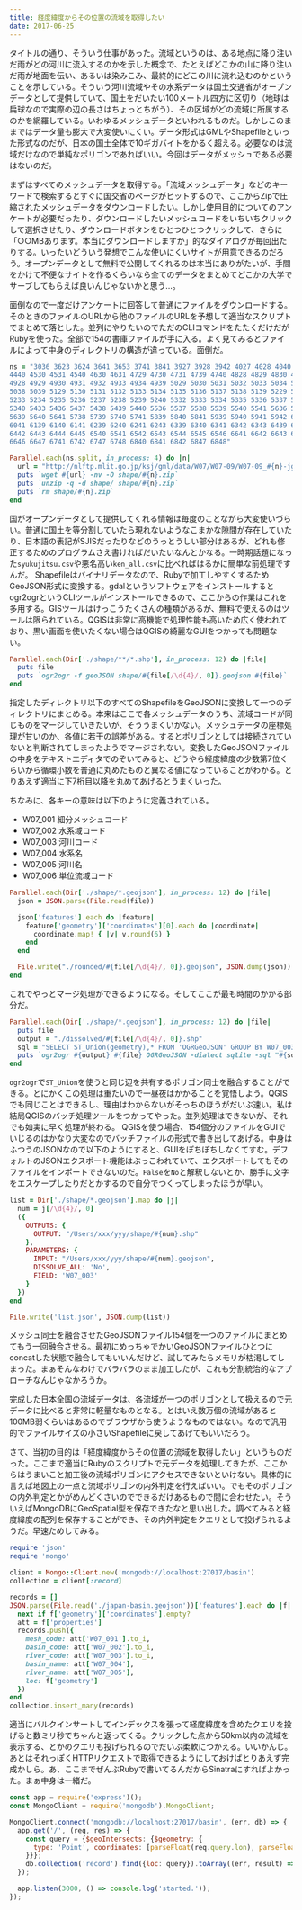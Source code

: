 ```yaml
---
title: 経度緯度からその位置の流域を取得したい
date: 2017-06-25
---
```


タイトルの通り、そういう仕事があった。流域というのは、ある地点に降り注いだ雨がどの河川に流入するのかを示した概念で、たとえばどこかの山に降り注いだ雨が地面を伝い、あるいは染みこみ、最終的にどこの川に流れ込むのかということを示している。そういう河川流域やその水系データは国土交通省がオープンデータとして提供していて、国土をだいたい100メートル四方に区切り（地球は扁球なので実際の辺の長さはちょっとちがう）、その区域がどの流域に所属するのかを網羅している。いわゆるメッシュデータといわれるものだ。しかしこのままではデータ量も膨大で大変使いにくい。データ形式はGMLやShapefileといった形式なのだが、日本の国土全体で10ギガバイトをかるく超える。必要なのは流域だけなので単純なポリゴンであればいい。今回はデータがメッシュである必要はないのだ。

まずはすべてのメッシュデータを取得する。「流域メッシュデータ」などのキーワードで検索するとすぐに国交省のページがヒットするので、ここからZipで圧縮されたメッシュデータをダウンロードしたい。しかし使用目的についてのアンケートが必要だったり、ダウンロードしたいメッシュコードをいちいちクリックして選択させたり、ダウンロードボタンをひとつひとつクリックして、さらに「○○MBあります。本当にダウンロードしますか」的なダイアログが毎回出たりする。いったいどういう発想でこんな使いにくいサイトが用意できるのだろう。オープンデータとして無料で公開してくれるのは本当にありがたいが、手間をかけて不便なサイトを作るくらいなら全てのデータをまとめてどこかの大学でサーブしてもらえば良いんじゃないかと思う…。

面倒なので一度だけアンケートに回答して普通にファイルをダウンロードする。そのときのファイルのURLから他のファイルのURLを予想して適当なスクリプトでまとめて落とした。並列にやりたいのでただのCLIコマンドをたたくだけだがRubyを使った。全部で154の書庫ファイルが手に入る。よく見てみるとファイルによって中身のディレクトリの構造が違っている。面倒だ。

```ruby
ns = "3036 3623 3624 3641 3653 3741 3841 3927 3928 3942 4027 4028 4040 4042 4142 \
4440 4530 4531 4540 4630 4631 4729 4730 4731 4739 4740 4828 4829 4830 4831 4839 \
4928 4929 4930 4931 4932 4933 4934 4939 5029 5030 5031 5032 5033 5034 5035 5036 \
5038 5039 5129 5130 5131 5132 5133 5134 5135 5136 5137 5138 5139 5229 5231 5232 \
5233 5234 5235 5236 5237 5238 5239 5240 5332 5333 5334 5335 5336 5337 5338 5339 \
5340 5433 5436 5437 5438 5439 5440 5536 5537 5538 5539 5540 5541 5636 5637 5638 \
5639 5640 5641 5738 5739 5740 5741 5839 5840 5841 5939 5940 5941 5942 6039 6040 \
6041 6139 6140 6141 6239 6240 6241 6243 6339 6340 6341 6342 6343 6439 6440 6441 \
6442 6443 6444 6445 6540 6541 6542 6543 6544 6545 6546 6641 6642 6643 6644 6645 \
6646 6647 6741 6742 6747 6748 6840 6841 6842 6847 6848"

Parallel.each(ns.split, in_process: 4) do |n|
  url = "http://nlftp.mlit.go.jp/ksj/gml/data/W07/W07-09/W07-09_#{n}-jgd_GML.zip"
  puts `wget #{url} -nv -O shape/#{n}.zip`
  puts `unzip -q -d shape/ shape/#{n}.zip`
  puts `rm shape/#{n}.zip`
end
```

国がオープンデータとして提供してくれる情報は毎度のことながら大変使いづらい。普通に国土を等分割していたら現れないようなこまかな隙間が存在していたり、日本語の表記がSJISだったりなどのうっとうしい部分はあるが、どれも修正するためのプログラムさえ書ければだいたいなんとかなる。一時期話題になった`syukujitsu.csv`や悪名高い`ken_all.csv`に比べればはるかに簡単な前処理ですんだ。
Shapefileはバイナリデータなので、Rubyで加工しやすくするためGeoJSON形式に変換する。gdalというソフトウェアをインストールするとogr2ogrというCLIツールがインストールできるので、ここからの作業はこれを多用する。GISツールはけっこうたくさんの種類があるが、無料で使えるのはツールは限られている。QGISは非常に高機能で処理性能も高いため広く使われており、黒い画面を使いたくない場合はQGISの綺麗なGUIをつかっても問題ない。

```ruby
Parallel.each(Dir['./shape/**/*.shp'], in_process: 12) do |file|
  puts file
  puts `ogr2ogr -f geoJSON shape/#{file[/\d{4}/, 0]}.geojson #{file}`
end
```

指定したディレクトリ以下のすべてのShapefileをGeoJSONに変換して一つのディレクトリにまとめる。本来はここで各メッシュデータのうち、流域コードが同じものをマージしていきたいが、そううまくいかない。メッシュデータの座標処理が甘いのか、各値に若干の誤差がある。するとポリゴンとしては接続されていないと判断されてしまったようでマージされない。変換したGeoJSONファイルの中身をテキストエディタでのぞいてみると、どうやら経度緯度の少数第7位くらいから循環小数を普通に丸めたものと異なる値になっていることがわかる。とりあえず適当に下7桁目以降を丸めてあげるとうまくいった。

ちなみに、各キーの意味は以下のように定義されている。
- W07_001	細分メッシュコード
- W07_002	水系域コード
- W07_003	河川コード
- W07_004	水系名
- W07_005	河川名
- W07_006	単位流域コード

```ruby
Parallel.each(Dir['./shape/*.geojson'], in_process: 12) do |file|
  json = JSON.parse(File.read(file))

  json['features'].each do |feature|
    feature['geometry']['coordinates'][0].each do |coordinate|
      coordinate.map! { |v| v.round(6) }
    end
  end

  File.write("./rounded/#{file[/\d{4}/, 0]}.geojson", JSON.dump(json))
end
```

これでやっとマージ処理ができるようになる。そしてここが最も時間のかかる部分だ。

```ruby
Parallel.each(Dir['./shape/*.geojson'], in_process: 12) do |file|
  puts file
  output = "./dissolved/#{file[/\d{4}/, 0]}.shp"
  sql = "SELECT ST_Union(geometry),* FROM 'OGRGeoJSON' GROUP BY W07_003"
  puts `ogr2ogr #{output} #{file} OGRGeoJSON -dialect sqlite -sql "#{sql}"`
end
```

`ogr2ogr`で`ST_Union`を使うと同じ辺を共有するポリゴン同士を融合することができる。とにかくこの処理は重たいので一昼夜はかかることを覚悟しよう。QGISでも同じことはできるし、理由はわからないがそっちのほうがだいぶ速い。私は結局QGISのバッチ処理ツールをつかってやった。並列処理はできないが、それでも如実に早く処理が終わる。
QGISを使う場合、154個分のファイルをGUIでいじるのはかなり大変なのでバッチファイルの形式で書き出してあげる。中身はふつうのJSONなので以下のようにすると、GUIをぽちぽちしなくてすむ。デフォルトのJSONエクスポート機能はぶっこわれていて、エクスポートしてもそのファイルをインポートできないのだ。`False`を`No`と解釈しないとか、勝手に文字をエスケープしたりだとかするので自分でつくってしまったほうが早い。

```ruby
list = Dir['./shape/*.geojson'].map do |j|
  num = j[/\d{4}/, 0]
  ({
    OUTPUTS: {
      OUTPUT: "/Users/xxx/yyy/shape/#{num}.shp"
    },
    PARAMETERS: {
      INPUT: "/Users/xxx/yyy/shape/#{num}.geojson",
      DISSOLVE_ALL: 'No',
      FIELD: 'W07_003'
    }
  })
end

File.write('list.json', JSON.dump(list))
```

メッシュ同士を融合させたGeoJSONファイル154個を一つのファイルにまとめてもう一回融合させる。最初にめっちゃでかいGeoJSONファイルひとつにconcatした状態で融合してもいいんだけど、試してみたらメモリが枯渇してしまった。まぁそんなわけでバラバラのまま加工したが、これも分割統治的なアプローチなんじゃなかろうか。

完成した日本全国の流域データは、各流域が一つのポリゴンとして扱えるので元データに比べると非常に軽量なものとなる。とはいえ数万個の流域があると100MB弱くらいはあるのでブラウザから使うようなものではない。なので汎用的でファイルサイズの小さいShapefileに戻してあげてもいいだろう。

さて、当初の目的は「経度緯度からその位置の流域を取得したい」というものだった。ここまで適当にRubyのスクリプトで元データを処理してきたが、ここからはうまいこと加工後の流域ポリゴンにアクセスできないといけない。具体的に言えば地図上の一点と流域ポリゴンの内外判定を行えばいい。でもそのポリゴンの内外判定とかがめんどくさいのでできるだけあるもので間に合わせたい。そういえばMongoDBにGeoSpatial型を保存できたなと思い出した。調べてみると経度緯度の配列を保存することができ、その内外判定をクエリとして投げられるようだ。早速ためしてみる。

```ruby
require 'json'
require 'mongo'

client = Mongo::Client.new('mongodb://localhost:27017/basin')
collection = client[:record]

records = []
JSON.parse(File.read('./japan-basin.geojson'))['features'].each do |f|
  next if f['geometry']['coordinates'].empty?
  att = f['properties']
  records.push({
    mesh_code: att['W07_001'].to_i,
    basin_code: att['W07_002'].to_i,
    river_code: att['W07_003'].to_i,
    basin_name: att['W07_004'],
    river_name: att['W07_005'],
    loc: f['geometry']
  })
end
collection.insert_many(records)
```

適当にバルクインサートしてインデックスを張って経度緯度を含めたクエリを投げると数ミリ秒でちゃんと返ってくる。クリックした点から50km以内の流域を表示する、とかのクエリも投げられるのでだいぶ柔軟につかえる。いいかんじ。あとはそれっぽくHTTPリクエストで取得できるようにしておけばとりあえず完成かしら。あ、ここまでぜんぶRubyで書いてるんだからSinatraにすればよかった。まぁ中身は一緒だ。

```js
const app = require('express')();
const MongoClient = require('mongodb').MongoClient;

MongoClient.connect('mongodb://localhost:27017/basin', (err, db) => {
  app.get('/', (req, res) => {
    const query = {$geoIntersects: {$geometry: {
      type: 'Point', coordinates: [parseFloat(req.query.lon), parseFloat(req.query.lat)]
    }}};
    db.collection('record').find({loc: query}).toArray((err, result) => res.json(result));
  });

  app.listen(3000, () => console.log('started.'));
});
```
